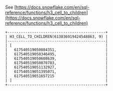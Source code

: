 See [https://docs.snowflake.com/en/sql-reference/functions/h3_cell_to_children](https://docs.snowflake.com/en/sql-reference/functions/h3_cell_to_children)
```
+--------------------------------------------+
| H3_CELL_TO_CHILDREN(613036919424548863, 9) |
|--------------------------------------------|
| [                                          |
|   617540519050084351,                      |
|   617540519050346495,                      |
|   617540519050608639,                      |
|   617540519050870783,                      |
|   617540519051132927,                      |
|   617540519051395071,                      |
|   617540519051657215                       |
| ]                                          |
+--------------------------------------------+
```

